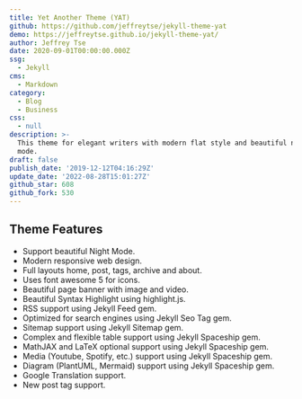 ```yaml
---
title: Yet Another Theme (YAT)
github: https://github.com/jeffreytse/jekyll-theme-yat
demo: https://jeffreytse.github.io/jekyll-theme-yat/
author: Jeffrey Tse
date: 2020-09-01T00:00:00.000Z
ssg:
  - Jekyll
cms:
  - Markdown
category:
  - Blog
  - Business
css:
  - null
description: >-
  This theme for elegant writers with modern flat style and beautiful night/dark
  mode.
draft: false
publish_date: '2019-12-12T04:16:29Z'
update_date: '2022-08-28T15:01:27Z'
github_star: 608
github_fork: 530
---
```


## Theme Features

- Support beautiful Night Mode.
- Modern responsive web design.
- Full layouts home, post, tags, archive and about.
- Uses font awesome 5 for icons.
- Beautiful page banner with image and video.
- Beautiful Syntax Highlight using highlight.js.
- RSS support using Jekyll Feed gem.
- Optimized for search engines using Jekyll Seo Tag gem.
- Sitemap support using Jekyll Sitemap gem.
- Complex and flexible table support using Jekyll Spaceship gem.
- MathJAX and LaTeX optional support using Jekyll Spaceship gem.
- Media (Youtube, Spotify, etc.) support using Jekyll Spaceship gem.
- Diagram (PlantUML, Mermaid) support using Jekyll Spaceship gem.
- Google Translation support.
- New post tag support.

